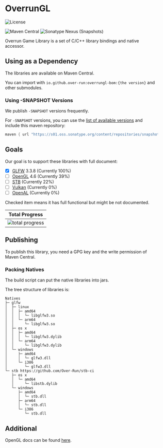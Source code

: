 # OverrunGL

![License](https://img.shields.io/github/license/Over-Run/overrungl)

![Maven Central](https://img.shields.io/maven-central/v/io.github.over-run/overrungl)
![Sonatype Nexus (Snapshots)](https://img.shields.io/nexus/s/io.github.over-run/overrungl?server=https%3A%2F%2Fs01.oss.sonatype.org%2F)

Overrun Game Library is a set of C/C++ library bindings and native accessor.

## Using as a Dependency

The libraries are available on Maven Central.

You can import with `io.github.over-run:overrungl-bom:{the version}` and other submodules.

### Using -SNAPSHOT Versions

We publish `-SNAPSHOT` versions frequently.

For `-SNAPSHOT` versions, you can use the [list of available versions](https://s01.oss.sonatype.org/content/repositories/snapshots/io/github/over-run/overrungl/maven-metadata.xml) and include this maven repository:

```groovy
maven { url "https://s01.oss.sonatype.org/content/repositories/snapshots" }
```

## Goals

Our goal is to support these libraries with full document:

- [x] [GLFW](https://www.glfw.org/) 3.3.8 (Currently 100%)
- [ ] [OpenGL](https://www.khronos.org/opengl/) 4.6 (Currently 39%)
- [ ] [STB](https://github.com/nothings/stb) (Currently 22%)
- [ ] [Vulkan](https://www.vulkan.org/) (Currently 0%)
- [ ] [OpenAL](https://www.openal.org/) (Currently 0%)

Checked item means it has full functional but might be not documented.

|                         Total Progress                         |
|:--------------------------------------------------------------:|
| ![total progress](https://progress-bar.dev/32/?title=progress) |

## Publishing

To publish this library, you need a GPG key and the write permission of Maven Central.

### Packing Natives

The build script can put the native libraries into jars.

The tree structure of libraries is:

```text
Natives
├─ glfw
│  ├─ linux
│  │  ├─ amd64
│  │  │  └─ libglfw3.so
│  │  └─ arm64
│  │     └─ libglfw3.so
│  ├─ os x
│  │  ├─ amd64
│  │  │  └─ libglfw3.dylib
│  │  └─ arm64
│  │     └─ libglfw3.dylib
│  └─ windows
│     ├─ amd64
│     │  └─ glfw3.dll
│     └─ i386
│        └─ glfw3.dll
└─ stb https://github.com/Over-Run/stb-ci
   ├─ os x
   │  └─ amd64
   │     └─ libstb.dylib
   └─ windows
      ├─ amd64
      │  └─ stb.dll
      ├─ arm64
      │  └─ stb.dll
      └─ i386
         └─ stb.dll
```

## Additional

OpenGL docs can be found [here](https://docs.gl/).
